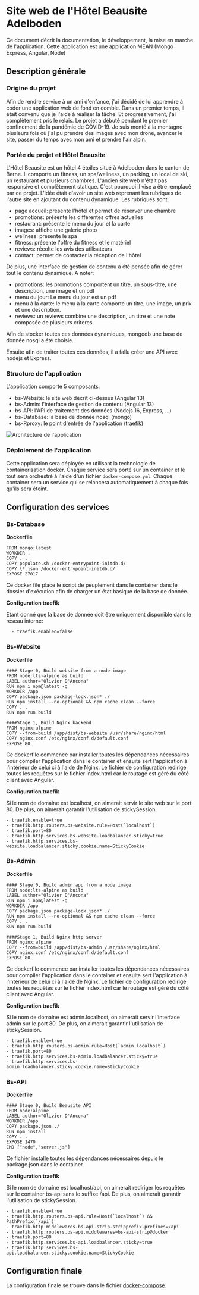 # Site web de l'Hôtel Beausite Adelboden

Ce document décrit la documentation, le développement, la mise en marche de l'application. Cette application est une application MEAN (Mongo Express, Angular, Node)

## Description générale

### Origine du projet

Afin de rendre service à un ami d'enfance, j'ai décidé de lui apprendre à coder une application web de fond en comble. Dans un premier temps, il était convenu que je l'aide à réaliser la tâche. Et progressivement, j'ai complètement pris le relais. Le projet a débuté pendant le premier confinement de la pandémie de COVID-19. Je suis monté à la montagne plusieurs fois où j'ai pu prendre des images avec mon drone, avancer le site, passer du temps avec mon ami et prendre l'air alpin.

### Portée du projet et Hôtel Beausite

L'Hôtel Beausite est un hôtel 4 étoiles situé à Adelboden dans le canton de Berne. Il comporte un fitness, un spa/wellness, un parking, un local de ski, un restaurant et plusieurs chambres. L'ancien site web n'était pas responsive et complètement statique. C'est pourquoi il vise a être remplacé par ce projet. L'idée était d'avoir un site web reprenant les rubriques de l'autre site en ajoutant du contenu dynamique. Les rubriques sont:

-   page accueil: présente l'hôtel et permet de réserver une chambre
-   promotions: présente les différentes offres actuelles
-   restaurant: présente le menu du jour et la carte
-   images: affiche une galerie photo
-   wellness: présente le spa
-   fitness: présente l'offre du fitness et le matériel
-   reviews: récolte les avis des utilisateurs
-   contact: permet de contacter la réception de l'hôtel

De plus, une interface de gestion de contenu a été pensée afin de gérer tout le contenu dynamique. A noter:

-   promotions: les promotions comportent un titre, un sous-titre, une description, une image et un pdf
-   menu du jour: Le menu du jour est un pdf
-   menu à la carte: le menu à la carte comporte un titre, une image, un prix et une description.
-   reviews: un reviews combine une description, un titre et une note composée de plusieurs critères.

Afin de stocker toutes ces données dynamiques, mongodb une base de donnée nosql a été choisie.

Ensuite afin de traiter toutes ces données, il a fallu créer une API avec nodejs et Express.

### Structure de l'application

L'application comporte 5 composants:

-   bs-Website: le site web décrit ci-dessus (Angular 13)
-   bs-Admin: l'interface de gestion de contenu (Angular 13)
-   bs-API: l'API de traitement des données (Nodejs 16, Express, ...)
-   bs-Database: la base de donnée nosql (mongo)
-   bs-Rproxy: le point d'entrée de l'application (traefik)

![Architecture de l'application](BS_Architecture.jpg)

### Déploiement de l'application

Cette application sera déployée en utilisant la technologie de containerisation docker. Chaque service sera porté sur un container et le tout sera orchestré à l'aide d'un fichier `docker-compose.yml`. Chaque container sera un service qui se relancera automatiquement à chaque fois qu'ils sera éteint.

## Configuration des services

### Bs-Database

**Dockerfile**

    FROM mongo:latest
    WORKDIR .
    COPY . .
    COPY populate.sh /docker-entrypoint-initdb.d/
    COPY \*.json /docker-entrypoint-initdb.d/
    EXPOSE 27017

Ce docker file place le script de peuplement dans le container dans le dossier d'exécution afin de charger un état basique de la base de donnée.

**Configuration traefik**

Etant donné que la base de donnée doit être uniquement disponible dans le réseau interne:

      - traefik.enabled=false

### Bs-Website

**Dockerfile**

    #### Stage 0, Build website from a node image
    FROM node:lts-alpine as build
    LABEL author="Olivier D'Ancona"
    RUN npm i npm@latest -g
    WORKDIR /app
    COPY package.json package-lock.json* ./
    RUN npm install --no-optional && npm cache clean --force
    COPY . .
    RUN npm run build

    ####Stage 1, Build Nginx backend
    FROM nginx:alpine
    COPY --from=build /app/dist/bs-website /usr/share/nginx/html
    COPY nginx.conf /etc/nginx/conf.d/default.conf
    EXPOSE 80

Ce dockerfile commence par installer toutes les dépendances nécessaires pour compiler l'application dans le container et ensuite sert l'application à l'intérieur de celui ci à l'aide de Nginx. Le fichier de configuration redirige toutes les requêtes sur le fichier index.html car le routage est géré du côté client avec Angular.

**Configuration traefik**

Si le nom de domaine est localhost, on aimerait servir le site web sur le port 80. De plus, on aimerait garantir l'utilisation de stickySession.

    - traefik.enable=true
    - traefik.http.routers.bs-website.rule=Host(`localhost`)
    - traefik.port=80
    - traefik.http.services.bs-website.loadbalancer.sticky=true
    - traefik.http.services.bs-website.loadbalancer.sticky.cookie.name=StickyCookie

### Bs-Admin

**Dockerfile**

    #### Stage 0, Build admin app from a node image
    FROM node:lts-alpine as build
    LABEL author="Olivier D'Ancona"
    RUN npm i npm@latest -g
    WORKDIR /app
    COPY package.json package-lock.json* ./
    RUN npm install --no-optional && npm cache clean --force
    COPY . .
    RUN npm run build

    ####Stage 1, Build Nginx http server
    FROM nginx:alpine
    COPY --from=build /app/dist/bs-admin /usr/share/nginx/html
    COPY nginx.conf /etc/nginx/conf.d/default.conf
    EXPOSE 80

Ce dockerfile commence par installer toutes les dépendances nécessaires pour compiler l'application dans le container et ensuite sert l'application à l'intérieur de celui ci à l'aide de Nginx. Le fichier de configuration redirige toutes les requêtes sur le fichier index.html car le routage est géré du côté client avec Angular.

**Configuration traefik**

Si le nom de domaine est admin.localhost, on aimerait servir l'interface admin sur le port 80. De plus, on aimerait garantir l'utilisation de stickySession.

    - traefik.enable=true
    - traefik.http.routers.bs-admin.rule=Host(`admin.localhost`)
    - traefik.port=80
    - traefik.http.services.bs-admin.loadbalancer.sticky=true
    - traefik.http.services.bs-admin.loadbalancer.sticky.cookie.name=StickyCookie

### Bs-API

**Dockerfile**

    #### Stage 0, Build Beausite API
    FROM node:alpine
    LABEL author="Olivier D'Ancona"
    WORKDIR /app
    COPY package.json ./
    RUN npm install
    COPY . .
    EXPOSE 1470
    CMD ["node","server.js"]

Ce fichier installe toutes les dépendances nécessaires depuis le package.json dans le container.

**Configuration traefik**

Si le nom de domaine est localhost/api, on aimerait rediriger les requêtes sur le container bs-api sans le suffixe /api. De plus, on aimerait garantir l'utilisation de stickySession.

    - traefik.enable=true
    - traefik.http.routers.bs-api.rule=Host(`localhost`) && PathPrefix(`/api`)
    - traefik.http.middlewares.bs-api-strip.stripprefix.prefixes=/api
    - traefik.http.routers.bs-api.middlewares=bs-api-strip@docker
    - traefik.port=80
    - traefik.http.services.bs-api.loadbalancer.sticky=true
    - traefik.http.services.bs-api.loadbalancer.sticky.cookie.name=StickyCookie

## Configuration finale

La configuration finale se trouve dans le fichier [docker-compose](docker-compose.yml).
